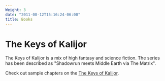 ```yaml
---
Weight: 3
date: "2011-08-12T15:16:24-06:00"
title: Books
---
```


# The Keys of Kalijor

The Keys of Kalijor is a mix of high fantasy and science fiction. The series has been described as "Shadowrun meets Middle Earth via The Matrix".

Check out sample chapters on the [The Keys of Kalijor](./keys-of-kalijor/).
